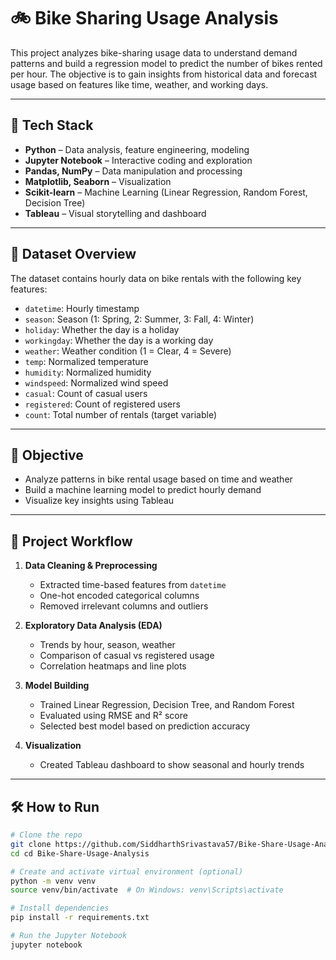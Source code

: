 # 🚲 Bike Sharing Usage Analysis

This project analyzes bike-sharing usage data to understand demand patterns and build a regression model to predict the number of bikes rented per hour. The objective is to gain insights from historical data and forecast usage based on features like time, weather, and working days.

---

## 🧰 Tech Stack

- **Python** – Data analysis, feature engineering, modeling
- **Jupyter Notebook** – Interactive coding and exploration
- **Pandas, NumPy** – Data manipulation and processing
- **Matplotlib, Seaborn** – Visualization
- **Scikit-learn** – Machine Learning (Linear Regression, Random Forest, Decision Tree)
- **Tableau** – Visual storytelling and dashboard

---

## 📁 Dataset Overview

The dataset contains hourly data on bike rentals with the following key features:

- `datetime`: Hourly timestamp  
- `season`: Season (1: Spring, 2: Summer, 3: Fall, 4: Winter)  
- `holiday`: Whether the day is a holiday  
- `workingday`: Whether the day is a working day  
- `weather`: Weather condition (1 = Clear, 4 = Severe)  
- `temp`: Normalized temperature  
- `humidity`: Normalized humidity  
- `windspeed`: Normalized wind speed  
- `casual`: Count of casual users  
- `registered`: Count of registered users  
- `count`: Total number of rentals (target variable)  

---

## 🎯 Objective

- Analyze patterns in bike rental usage based on time and weather  
- Build a machine learning model to predict hourly demand  
- Visualize key insights using Tableau  

---

## 🔄 Project Workflow

1. **Data Cleaning & Preprocessing**
   - Extracted time-based features from `datetime`
   - One-hot encoded categorical columns
   - Removed irrelevant columns and outliers

2. **Exploratory Data Analysis (EDA)**
   - Trends by hour, season, weather
   - Comparison of casual vs registered usage
   - Correlation heatmaps and line plots

3. **Model Building**
   - Trained Linear Regression, Decision Tree, and Random Forest
   - Evaluated using RMSE and R² score
   - Selected best model based on prediction accuracy

4. **Visualization**
   - Created Tableau dashboard to show seasonal and hourly trends

---

## 🛠 How to Run

```bash
# Clone the repo
git clone https://github.com/SiddharthSrivastava57/Bike-Share-Usage-Analysis
cd cd Bike-Share-Usage-Analysis

# Create and activate virtual environment (optional)
python -m venv venv
source venv/bin/activate  # On Windows: venv\Scripts\activate

# Install dependencies
pip install -r requirements.txt

# Run the Jupyter Notebook
jupyter notebook
